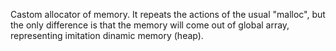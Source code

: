 Castom allocator of memory. It repeats the actions of the usual "malloc", but the only difference is that the memory will come out of global array, representing imitation dinamic memory (heap).